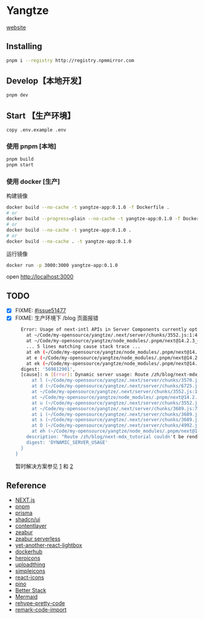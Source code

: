 # Yangtze

[website](https://yangtze.zeabur.app)

## Installing

```sh
pnpm i --registry http://registry.npmmirror.com
```

## Develop【本地开发】

```sh
pnpm dev
```

## Start 【生产环境】

`copy .env.example .env`

### 使用 pnpm [本地]

```sh
pnpm build
pnpm start
```

### 使用 docker [生产]

构建镜像

```sh
docker build --no-cache -t yangtze-app:0.1.0 -f Dockerfile .
# or
docker build --progress=plain --no-cache -t yangtze-app:0.1.0 -f Dockerfile .
# or
docker build --no-cache -t yangtze-app:0.1.0 .
# or
docker build --no-cache . -t yangtze-app:0.1.0
```

运行镜像

```sh
docker run -p 3000:3000 yangtze-app:0.1.0 
```

open [http://localhost:3000](http://localhost:3000)

## TODO

- [x] FIXME: [#issue51477](https://github.com/vercel/next.js/issues/51477)
- [x] FIXME: 生产环境下 /blog 页面报错
  ```sh
    Error: Usage of next-intl APIs in Server Components currently opts into dynamic rendering. This limitation will eventually be lifted, but as a stopgap solution, you can use the `unstable_setRequestLocale` API to enable static rendering, see https://next-intl-docs.vercel.app/docs/getting-started/app-router-server-components#static-rendering
      at ~/Code/my-opensource/yangtze/.next/server/chunks/3552.js:1:41199
      at ~/Code/my-opensource/yangtze/node_modules/.pnpm/next@14.2.3_@opentelemetry+api@1.8.0_react-dom@18.3.1_react@18.3.1__react@18.3.1/node_modules/next/dist/compiled/next-server/app-page.runtime.prod.js:12:185493
      ... 5 lines matching cause stack trace ...
      at eh (~/Code/my-opensource/yangtze/node_modules/.pnpm/next@14.2.3_@opentelemetry+api@1.8.0_react-dom@18.3.1_react@18.3.1__react@18.3.1/node_modules/next/dist/compiled/next-server/app-page.runtime.prod.js:12:134786)
      at e (~/Code/my-opensource/yangtze/node_modules/.pnpm/next@14.2.3_@opentelemetry+api@1.8.0_react-dom@18.3.1_react@18.3.1__react@18.3.1/node_modules/next/dist/compiled/next-server/app-page.runtime.prod.js:12:137671)
      at ek (~/Code/my-opensource/yangtze/node_modules/.pnpm/next@14.2.3_@opentelemetry+api@1.8.0_react-dom@18.3.1_react@18.3.1__react@18.3.1/node_modules/next/dist/compiled/next-server/app-page.runtime.prod.js:12:138145) {
    digest: '569812901',
    [cause]: n [Error]: Dynamic server usage: Route /zh/blog/next-mdx_tutorial couldn't be rendered statically because it used headers. See more info here: https://nextjs.org/docs/messages/dynamic-server-error
        at l (~/Code/my-opensource/yangtze/.next/server/chunks/3570.js:1:56076)
        at d (~/Code/my-opensource/yangtze/.next/server/chunks/6725.js:30:24360)
        at ~/Code/my-opensource/yangtze/.next/server/chunks/3552.js:1:41101
        at ~/Code/my-opensource/yangtze/node_modules/.pnpm/next@14.2.3_@opentelemetry+api@1.8.0_react-dom@18.3.1_react@18.3.1__react@18.3.1/node_modules/next/dist/compiled/next-server/app-page.runtime.prod.js:12:185493
        at u (~/Code/my-opensource/yangtze/.next/server/chunks/3552.js:1:41941)
        at ~/Code/my-opensource/yangtze/.next/server/chunks/3689.js:7:3142
        at i (~/Code/my-opensource/yangtze/.next/server/chunks/3689.js:7:3145)
        at s (~/Code/my-opensource/yangtze/.next/server/chunks/3689.js:7:3933)
        at O (~/Code/my-opensource/yangtze/.next/server/chunks/4992.js:1:3527)
        at eh (~/Code/my-opensource/yangtze/node_modules/.pnpm/next@14.2.3_@opentelemetry+api@1.8.0_react-dom@18.3.1_react@18.3.1__react@18.3.1/node_modules/next/dist/compiled/next-server/app-page.runtime.prod.js:12:134786) {
      description: "Route /zh/blog/next-mdx_tutorial couldn't be rendered statically because it used headers. See more info here: https://nextjs.org/docs/messages/dynamic-server-error",
      digest: 'DYNAMIC_SERVER_USAGE'
    }
  }
  ```
  暂时解决方案参见 [1](https://github.com/amannn/next-intl/issues/521) 和 [2](https://github.com/amannn/next-intl/issues/663)

## Reference

- [NEXT.js](https://nextjs.org/)
- [pnpm](https://pnpm.io/)
- [prisma](https://www.prisma.io/docs)
- [shadcn/ui](https://github.com/shadcn-ui/ui)
- [contentlayer](https://contentlayer.dev/)
- [zeabur](https://zeabur.com/docs/zh-CN/guides/nodejs)
- [zeabur serverless](https://zeabur.com/docs/zh-CN/deploy/serverless)
- [yet-another-react-lightbox](https://yet-another-react-lightbox.com/)
- [dockerhub](https://hub.docker.com/_/node/tags)
- [heroicons](https://heroicons.com/micro)
- [uploadthing](https://uploadthing.com/)
- [simpleicons](https://simpleicons.org/)
- [react-icons](https://react-icons.github.io/react-icons/)
- [pino](https://getpino.io/#/)
- [Better Stack](https://betterstack.com/) 
- [Mermaid](https://mermaid.js.org/syntax/sequenceDiagram.html)
- [rehype-pretty-code](https://rehype-pretty.pages.dev/#usage)
- [remark-code-import](https://github.com/kevin940726/remark-code-import)
